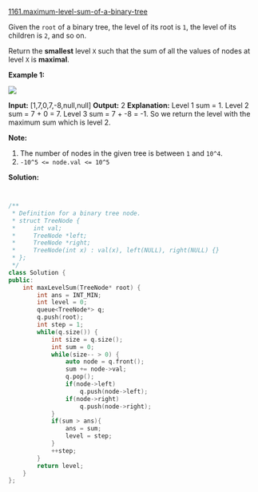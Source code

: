 [1161.maximum-level-sum-of-a-binary-tree](https://leetcode.com/problems/maximum-level-sum-of-a-binary-tree/)  

Given the `root` of a binary tree, the level of its root is `1`, the level of its children is `2`, and so on.

Return the **smallest** level `X` such that the sum of all the values of nodes at level `X` is **maximal**.

**Example 1:**

**![](https://assets.leetcode.com/uploads/2019/05/03/capture.JPG)**

**Input:** \[1,7,0,7,-8,null,null\]
**Output:** 2
**Explanation:** 
Level 1 sum = 1.
Level 2 sum = 7 + 0 = 7.
Level 3 sum = 7 + -8 = -1.
So we return the level with the maximum sum which is level 2.

**Note:**

1.  The number of nodes in the given tree is between `1` and `10^4`.
2.  `-10^5 <= node.val <= 10^5`  



**Solution:**  

```cpp


/**
 * Definition for a binary tree node.
 * struct TreeNode {
 *     int val;
 *     TreeNode *left;
 *     TreeNode *right;
 *     TreeNode(int x) : val(x), left(NULL), right(NULL) {}
 * };
 */
class Solution {
public:
    int maxLevelSum(TreeNode* root) {
        int ans = INT_MIN;
        int level = 0;
        queue<TreeNode*> q;
        q.push(root);
        int step = 1;
        while(q.size()) {
            int size = q.size();
            int sum = 0;
            while(size-- > 0) {
                auto node = q.front();
                sum += node->val;
                q.pop();
                if(node->left)
                    q.push(node->left);
                if(node->right)
                    q.push(node->right);
            }
            if(sum > ans){
                ans = sum;
                level = step;
            }
            ++step;
        }
        return level;
    }
};


```
      